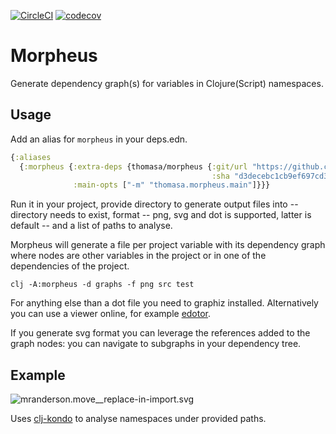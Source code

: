 [![CircleCI](https://circleci.com/gh/benedekfazekas/morpheus.svg?style=svg)](https://circleci.com/gh/benedekfazekas/morpheus)
[![codecov](https://codecov.io/gh/benedekfazekas/morpheus/branch/master/graph/badge.svg)](https://codecov.io/gh/benedekfazekas/morpheus)

# Morpheus

Generate dependency graph(s) for variables in Clojure(Script) namespaces.

## Usage

Add an alias for `morpheus` in your deps.edn.

```clojure
{:aliases
  {:morpheus {:extra-deps {thomasa/morpheus {:git/url "https://github.com/benedekfazekas/morpheus.git"
                                             :sha "d3decebc1cb9ef697cd34781f9cf83d44a071e85"}}
              :main-opts ["-m" "thomasa.morpheus.main"]}}}
```

Run it in your project, provide directory to generate output files into -- directory needs to exist, format -- png, svg and dot is supported, latter is default -- and a list of paths to analyse.

Morpheus will generate a file per project variable with its dependency graph where nodes are other variables in the project or in one of the dependencies of the project.

```
clj -A:morpheus -d graphs -f png src test
```

For anything else than a dot file you need to graphiz installed. Alternatively you can use a viewer online, for example [edotor](https://edotor.net/).

If you generate svg format you can leverage the references added to the graph nodes: you can navigate to subgraphs in your dependency tree.

## Example

![mranderson.move__replace-in-import.svg](./mranderson.move__replace-in-import.svg)

Uses [clj-kondo](https://github.com/borkdude/clj-kondo) to analyse namespaces under provided paths.
